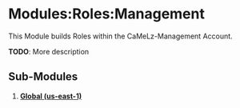 # Modules:Roles:Management
This Module builds Roles within the CaMeLz-Management Account.

**TODO**: More description

## Sub-Modules

1.  **[Global (us-east-1)](./us-east-1/)**
